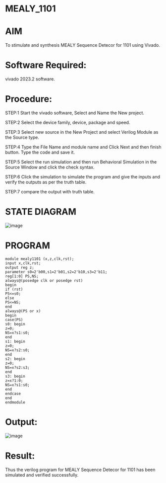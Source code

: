 
# MEALY_1101
# AIM
To stimulate and synthesis MEALY Sequence Detecor for 1101 using Vivado.

# Software Required:
vivado 2023.2 software.

# Procedure:
STEP:1 Start the vivado software, Select and Name the New project.

STEP:2 Select the device family, device, package and speed.

STEP:3 Select new source in the New Project and select Verilog Module as the Source type.

STEP:4 Type the File Name and module name and Click Next and then finish button. Type the code and save it.

STEP:5 Select the run simulation and then run Behavioral Simulation in the Source Window and click the check syntax.

STEP:6 Click the simulation to simulate the program and give the inputs and verify the outputs as per the truth table.

STEP:7 compare the output with truth table.
# STATE DIAGRAM
![image](https://github.com/RESMIRNAIR/MEALY_1101/assets/154305926/fce7c9dc-e0df-4528-843b-559bf24f018a)

# PROGRAM
~~~
module mealy1101 (x,z,clk,rst);
input x,clk,rst;
output reg z;
parameter s0=2'b00,s1=2'b01,s2=2'b10,s3=2'b11;
reg[1:0] PS,NS;
always@(posedge clk or posedge rst)
begin
if (rst)
PS<=s0;
else
PS<=NS;
end
always@(PS or x)
begin
case(PS)
s0: begin
z=0;
NS=x?s1:s0;
end
s1: begin
z=0;
NS=x?s2:s0;
end
s2: begin
z=0;
NS=x?s2:s3;
end
s3: begin
z=x?1:0;
NS=x?s1:s0;
end
endcase
end
endmodule
~~~
# Output:
![image](https://github.com/padhmapriya06/MEALY_1101/assets/160568779/bc245122-97a4-40a3-b2f3-579d44bc386f)

# Result:
Thus the verilog program for MEALY Sequence Detecor for 1101 has been simulated and verified successfully.
